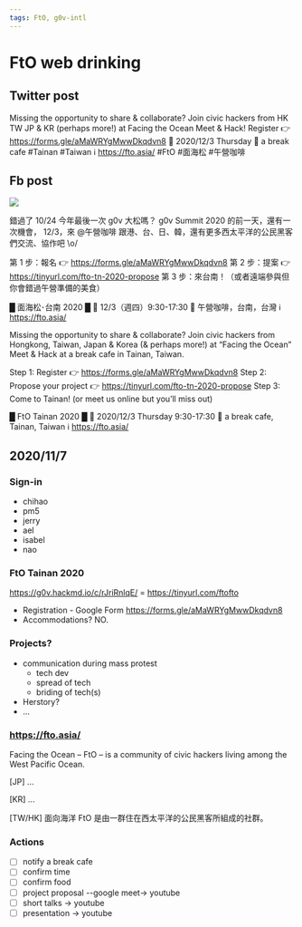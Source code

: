 ```yaml
---
tags: FtO, g0v-intl
---
```

# FtO web drinking

## Twitter post
Missing the opportunity to share & collaborate? Join civic hackers from HK TW JP & KR (perhaps more!) at Facing the Ocean Meet & Hack! Register 👉 https://forms.gle/aMaWRYgMwwDkqdvn8
📆 2020/12/3 Thursday
🏡 a break cafe #Tainan #Taiwan
ℹ️ https://fto.asia/
#FtO #面海松 #午營咖啡

## Fb post

![](https://s3-ap-northeast-1.amazonaws.com/g0v-hackmd-images/uploads/upload_44b727efc720cdf999247c807be59018.png)

錯過了 10/24 今年最後一次 g0v 大松嗎？
g0v Summit 2020 的前一天，還有一次機會，
12/3，來 @午營咖啡 跟港、台、日、韓，還有更多西太平洋的公民黑客們交流、協作吧 \o/

第 1 步：報名 👉 https://forms.gle/aMaWRYgMwwDkqdvn8
第 2 步：提案 👉 https://tinyurl.com/fto-tn-2020-propose
第 3 步：來台南！（或者遠端參與但你會錯過午營準備的美食）

█ 面海松･台南 2020 █
📆 12/3（週四）9:30-17:30
🏡 午營咖啡，台南，台灣
ℹ️ https://fto.asia/

Missing the opportunity to share & collaborate?
Join civic hackers from Hongkong, Taiwan, Japan & Korea (& perhaps more!)
at “Facing the Ocean” Meet & Hack at a break cafe in Tainan, Taiwan.

Step 1: Register 👉 https://forms.gle/aMaWRYgMwwDkqdvn8
Step 2: Propose your project 👉 https://tinyurl.com/fto-tn-2020-propose
Step 3: Come to Tainan! (or meet us online but you’ll miss out)

█ FtO Tainan 2020 █
📆 2020/12/3 Thursday 9:30-17:30
🏡 a break cafe, Tainan, Taiwan
ℹ️ https://fto.asia/

## 2020/11/7
### Sign-in
- chihao
- pm5
- jerry
- ael
- isabel
- nao

### FtO Tainan 2020

https://g0v.hackmd.io/c/rJriRnlqE/ = https://tinyurl.com/ftofto

- Registration - Google Form https://forms.gle/aMaWRYgMwwDkqdvn8
- Accommodations? NO.

### Projects?

- communication during mass protest
    - tech dev
    - spread of tech
    - briding of tech(s)
- Herstory?
- ...

### https://fto.asia/

Facing the Ocean – FtO – is a community of civic hackers living among the West Pacific Ocean.

[JP] ...

[KR] ...

[TW/HK] 面向海洋 FtO 是由一群住在西太平洋的公民黑客所組成的社群。

### Actions
- [ ] notify a break cafe
- [ ] confirm time
- [ ] confirm food
- [ ] project proposal --google meet-> youtube
- [ ] short talks -> youtube
- [ ] presentation -> youtube